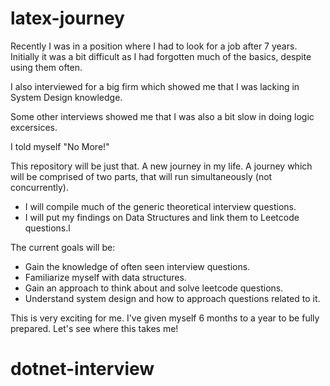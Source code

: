 # latex-journey

Recently I was in a position where I had to look for a job after 7 years. Initially it was a bit difficult as I had forgotten much of the basics, despite using them often. 

I also interviewed for a big firm which showed me that I was lacking in System Design knowledge.

Some other interviews showed me that I was also a bit slow in doing logic excersices.

I told myself "No More!"

This repository will be just that. A new journey in my life. A journey which will be comprised of two parts, that will run simultaneously (not concurrently).


- I will compile much of the generic theoretical interview questions.
- I will put my findings on Data Structures and link them to Leetcode questions.l

The current goals will be: 

- Gain the knowledge of often seen interview questions.
- Familiarize myself with data structures.
- Gain an approach to think about and solve leetcode questions.
- Understand system design and how to approach questions related to it.

This is very exciting for me. I've given myself 6 months to a year to be fully prepared. Let's see where this takes me!
# dotnet-interview
